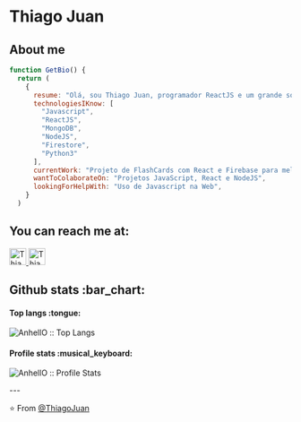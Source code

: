<h1>Thiago Juan</h1>

<h2>About me</h2>

```javascript
function GetBio() {
  return (
    {
      resume: "Olá, sou Thiago Juan, programador ReactJS e um grande sonhador.",
      technologiesIKnow: [
        "Javascript",
        "ReactJS",
        "MongoDB",
        "NodeJS",
        "Firestore",
        "Python3"
      ],
      currentWork: "Projeto de FlashCards com React e Firebase para melhorar a vida de estudantes",
      wantToColaborateOn: "Projetos JavaScript, React e NodeJS",
      lookingForHelpWith: "Uso de Javascript na Web",
    }
  )
```

<h2>You can reach me at:</h2>

<p>
  <a href="https://www.linkedin.com/in/thiago-juan-4725771b4/">
    <img src="https://www.vectorlogo.zone/logos/linkedin/linkedin-icon.svg" alt="Thiago Juan's LinkedIn Profile" height="30" width="30">
  </a

  <a href="https://www.instagram.com/tjuan.dev/">
    <img src="https://www.vectorlogo.zone/logos/instagram/instagram-icon.svg" alt="Thiago Juan's Instagram Profile" height="30" width="30">
  </a>
</p>

<h2>Github stats :bar_chart:</h2>

<h4>Top langs :tongue:</h4>

<p><img src="https://github-readme-stats.vercel.app/api/top-langs/?username=ThiagoJuanDEV&langs_count=10&theme=gruvbox&layout=compact" alt="AnhellO :: Top Langs" /></p>

<h4>Profile stats :musical_keyboard:</h4>

<p><img src="https://github-readme-stats.vercel.app/api?username=ThiagoJuanDEV&show_icons=true&theme=gruvbox" alt="AnhellO :: Profile Stats" /></p>
---

⭐️ From [@ThiagoJuan](https://github.com/ThiagoJuanDEV)

